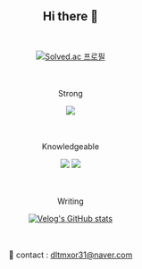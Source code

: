 <div align="center">

  <h2>Hi there 👋</h2>
  
  <br>

  [![Solved.ac 프로필](http://mazassumnida.wtf/api/v2/generate_badge?boj=dltmxor31)](https://solved.ac/dltmxor31)

  
  <br><br>
  Strong
  <br>
  
  <img src="https://img.shields.io/badge/C++-00599C?style=flat-square&logo=C%2B%2B&logoColor=white"/>

  
  <br><br>
  Knowledgeable
  <br>
  
  <img src="https://img.shields.io/badge/java-007396?style=flat-square&logo=java&logoColor=white"/>
  <img src="https://img.shields.io/badge/Python-3776AB?style=flat-square&logo=Python&logoColor=white"/>


  <br><br>
  Writing
  <br>

  [![Velog's GitHub stats](https://velog-readme-stats.vercel.app/api?name=seungtoctoc)](https://github.com/eungyeole/velog-readme-stats)


  <br><br>
  :e-mail: contact : dltmxor31@naver.com<br>

</div>
